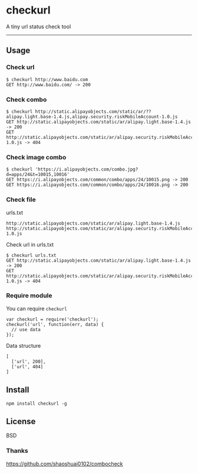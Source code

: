 # checkurl

A tiny url status check tool

---


## Usage

### Check url

```
$ checkurl http://www.baidu.com
GET http://www.baidu.com/ -> 200
```

### Check combo

```
$ checkurl http://static.alipayobjects.com/static/ar/??alipay.light.base-1.4.js,alipay.security.riskMobileAccount-1.0.js
GET http://static.alipayobjects.com/static/ar/alipay.light.base-1.4.js -> 200
GET http://static.alipayobjects.com/static/ar/alipay.security.riskMobileAccount-1.0.js -> 404
```

### Check image combo

```
$ checkurl 'https://i.alipayobjects.com/combo.jpg?d=apps/24&t=10015,10016'
GET https://i.alipayobjects.com/common/combo/apps/24/10015.png -> 200
GET https://i.alipayobjects.com/common/combo/apps/24/10016.png -> 200
```

### Check file

urls.txt

```
http://static.alipayobjects.com/static/ar/alipay.light.base-1.4.js
http://static.alipayobjects.com/static/ar/alipay.security.riskMobileAccount-1.0.js
```

Check url in urls.txt

```
$ checkurl urls.txt
GET http://static.alipayobjects.com/static/ar/alipay.light.base-1.4.js -> 200
GET http://static.alipayobjects.com/static/ar/alipay.security.riskMobileAccount-1.0.js -> 404
```

### Require module

You can require `checkurl`

```
var checkurl = require('checkurl');
checkurl('url', function(err, data) {
  // use data
});
```

Data structure

```
[
  ['url', 200],
  ['url', 404]
]
```

## Install

```
npm install checkurl -g
```

## License

BSD

### Thanks

https://github.com/shaoshuai0102/combocheck
